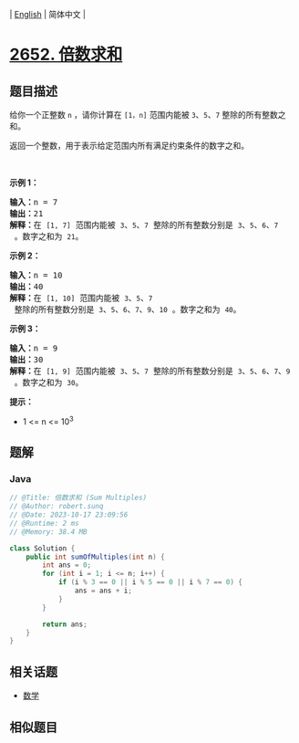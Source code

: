 
| [English](README_EN.md) | 简体中文 |

# [2652. 倍数求和](https://leetcode.cn//problems/sum-multiples/)

## 题目描述

<p>给你一个正整数 <code>n</code> ，请你计算在 <code>[1，n]</code> 范围内能被 <code>3</code>、<code>5</code>、<code>7</code> 整除的所有整数之和。</p>

<p>返回一个整数，用于表示给定范围内所有满足约束条件的数字之和。</p>

<p>&nbsp;</p>

<p><strong>示例 1：</strong></p>

<pre>
<strong>输入：</strong>n = 7
<strong>输出：</strong>21
<strong>解释：</strong>在 <code>[1, 7]</code> 范围内能被 <code>3</code>、<code>5</code>、<code>7</code> 整除的所有整数分别是 <code>3</code>、<code>5</code>、<code>6</code>、<code>7</code> 。数字之和为 <code>21</code>。
</pre>

<p><strong>示例 2：</strong></p>

<pre>
<strong>输入：</strong>n = 10
<strong>输出：</strong>40
<strong>解释：</strong>在 <code>[1, 10]</code> 范围内能被 <code>3</code>、<code>5</code>、<code>7</code> 整除的所有整数分别是 <code>3</code>、<code>5</code>、<code>6</code>、<code>7</code>、<code>9</code>、<code>10</code> 。数字之和为 <code>40</code>。
</pre>

<p><strong>示例 3：</strong></p>

<pre>
<strong>输入：</strong>n = 9
<strong>输出：</strong>30
<strong>解释：</strong>在 <code>[1, 9]</code> 范围内能被 <code>3</code>、<code>5</code>、<code>7</code> 整除的所有整数分别是 <code>3</code>、<code>5</code>、<code>6</code>、<code>7</code>、<code>9</code> 。数字之和为 <code>30</code>。
</pre>

<p><strong>提示：</strong></p>

<ul>
	<li>1 &lt;= n &lt;= 10<sup>3</sup></li>
</ul>


## 题解


### Java

```Java
// @Title: 倍数求和 (Sum Multiples)
// @Author: robert.sunq
// @Date: 2023-10-17 23:09:56
// @Runtime: 2 ms
// @Memory: 38.4 MB

class Solution {
    public int sumOfMultiples(int n) {
        int ans = 0;
        for (int i = 1; i <= n; i++) {
            if (i % 3 == 0 || i % 5 == 0 || i % 7 == 0) {
                ans = ans + i;
            }
        }

        return ans;
    }
}
```



## 相关话题

- [数学](https://leetcode.cn//tag/math)

## 相似题目



